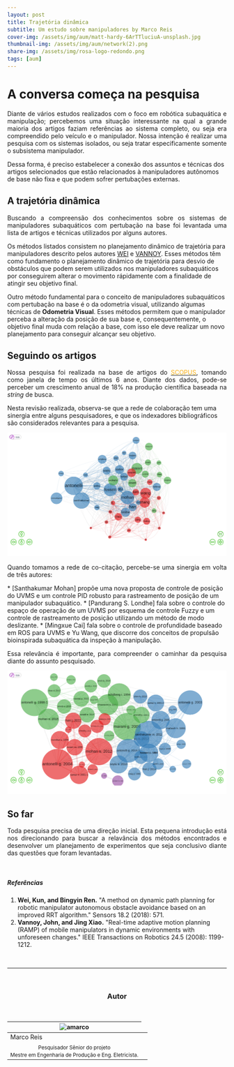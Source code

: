 ```yaml
---
layout: post
title: Trajetória dinâmica
subtitle: Um estudo sobre manipuladores by Marco Reis
cover-img: /assets/img/aum/matt-hardy-6ArTTluciuA-unsplash.jpg
thumbnail-img: /assets/img/aum/network(2).png
share-img: /assets/img/rosa-logo-redondo.png
tags: [aum]
---
```

# A conversa começa na pesquisa
<p style="text-align: justify;">
Diante de vários estudos realizados com o foco em robótica subaquática e manipulação; percebemos uma situação interessante na qual a grande maioria dos artigos faziam referências ao sistema completo, ou seja era compreendido pelo veículo e o manipulador. Nossa intenção é realizar uma pesquisa com os sistemas isolados, ou seja tratar especificamente somente o subsistema manipulador. 

Dessa forma, é preciso estabelecer a conexão dos assuntos e técnicas dos artigos selecionados que estão relacionados à manipuladores autônomos de base não fixa e que podem sofrer pertubações externas. 
</p>

## A trajetória dinâmica
<p style="text-align: justify;">
Buscando a compreensão dos conhecimentos sobre os sistemas de manipuladores subaquáticos com pertubação na base foi levantada uma lista de artigos e técnicas utilizados por alguns autores. 

Os métodos listados consistem no planejamento dinâmico de trajetória para manipuladores descrito pelos autores <a href="#WEI">WEI</a> e <a href="#VANNOY">VANNOY</a>. Esses métodos têm como fundamento o planejamento dinâmico de trajetória para desvio de obstáculos que podem serem utilizados nos manipuladores subaquáticos por conseguirem alterar o movimento rápidamente com a finalidade de atingir seu objetivo final. 

Outro método fundamental para o conceito de manipuladores subaquáticos com pertubação na base é o da odometria visual, utilizando algumas técnicas de <b>Odometria Visual</b>. Esses métodos permitem que o manipulador perceba a alteração da posição de sua base e, consequentemente, o objetivo final muda com relação a base, com isso ele deve realizar um novo planejamento para conseguir alcançar seu objetivo.
</p>

## Seguindo os artigos
<p style="text-align: justify;">
Nossa pesquisa foi realizada na base de artigos do <a href="https://www.elsevier.com/en-in/solutions/scopus"><font color="#fbb117">SCOPUS</font></a>, tomando como janela de tempo os últimos 6 anos. Diante dos dados, pode-se perceber um crescimento anual de 18% na produção científica baseada na <a style="font-style: italic;">string</a> de busca.

Nesta revisão realizada, observa-se que a rede de colaboração tem uma sinergia entre alguns pesquisadores, e que os indexadores bibliográficos são considerados relevantes para a pesquisa.
</p>

![Rede de Colaboração](/assets/img/aum/network-3.png)

<p style="text-align: justify;">
Quando tomamos a rede de co-citação, percebe-se uma sinergia em volta de três autores:
</p>
  * [Santhakumar Mohan] propõe uma nova proposta de controle de posição do UVMS e um controle PID robusto para rastreamento de posição de um manipulador subaquático.
  * [Pandurang S. Londhe] fala sobre o controle do espaço de operação de um UVMS por esquema de controle Fuzzy e um controle de rastreamento de posição utilizando um método de modo deslizante.
  * [Mingxue Cai] fala sobre o controle de profundidade baseado em ROS para UVMS e Yu Wang, que discorre dos conceitos de propulsão bioinspirada subaquática da inspeção à manipulação.

<p style="text-align: justify;">
Essa relevância é importante, para compreender o caminhar da pesquisa diante do assunto pesquisado.
</p>

![Rede de Co-citação](/assets/img/aum/network-2.png)

## So far
<p style="text-align: justify;">
Toda pesquisa precisa de uma direção inicial. Esta pequena introdução está nos direcionando para buscar a relavância dos métodos encontrados e desenvolver um planejamento de experimentos que seja conclusivo diante das questões que foram levantadas.
</p>

<br>

##### Referências
1. <a id="WEI">**Wei, Kun, and Bingyin Ren.**</a> "A method on dynamic path planning for robotic manipulator autonomous obstacle avoidance based on an improved RRT algorithm." Sensors 18.2 (2018): 571.  
2. <a id="VANNOY">**Vannoy, John, and Jing Xiao.**</a> "Real-time adaptive motion planning (RAMP) of mobile manipulators in dynamic environments with unforeseen changes." IEEE Transactions on Robotics 24.5 (2008): 1199-1212. 


<br>

---------------------
<br>

<!-- autor -->
<center><h3 class="post-title">Autor</h3><br/></center>
<div class="row">
  <div class="col-xl-auto offset-xl-0 col-lg-4 offset-lg-0 center">
    <table class="table-borderless highlight">
      <thead>
        <tr>
          <th><img src="{{ 'assets/img/people/marcoreis8b&w-1.png' | relative_url }}" width="100" alt="amarco" class="img-fluid rounded-circle" /></th>
        </tr>
      </thead>
      <tbody>
        <tr class="font-weight-bolder" style="text-align: center margin-top: 0">
          <td>Marco Reis</td>
        </tr>
        <tr style="text-align: center" >
          <td style="vertical-align: top"><small>Pesquisador Sênior do projeto<br>Mestre em Engenharia de Produção e Eng. Eletricista.</small></td>
          <td></td>
        </tr>
      </tbody>
    </table>
  </div>
</div>

<br>
